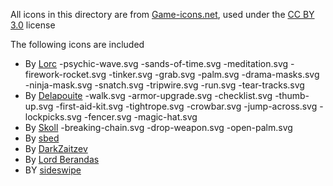All icons in this directory are from [Game-icons.net](https://game-icons.net), used under the [CC BY 3.0](https://creativecommons.org/licenses/by/3.0/) license

The following icons are included
- By [Lorc](https://lorcblog.blogspot.com/)
	-psychic-wave.svg
	-sands-of-time.svg
	-meditation.svg
	-firework-rocket.svg
	-tinker.svg
	-grab.svg
	-palm.svg
	-drama-masks.svg
	-ninja-mask.svg
	-snatch.svg
	-tripwire.svg
	-run.svg
	-tear-tracks.svg
- By [Delapouite](https://delapouite.com/)
	-walk.svg
	-armor-upgrade.svg
	-checklist.svg
	-thumb-up.svg
	-first-aid-kit.svg
	-tightrope.svg
	-crowbar.svg
	-jump-across.svg
	-lockpicks.svg
	-fencer.svg
	-magic-hat.svg
- By [Skoll](https://game-icons.net/)
	-breaking-chain.svg
	-drop-weapon.svg
	-open-palm.svg
- By [sbed](https://opengameart.org/content/95-game-icons)
- By [DarkZaitzev](https://www.deviantart.com/darkzaitzev)
- By [Lord Berandas](https://www.deviantart.com/berandas)
- BY [sideswipe](https://blackdogofdoom.blogspot.com/)
